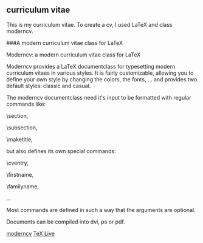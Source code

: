 ## curriculum vitae

This is my curriculum vitae. To create a cv, I used LaTeX and class moderncv.

###A modern curriculum vitae class for LaTeX

Moderncv: a modern curriculum vitae class for LaTeX

Moderncv provides a LaTeX documentclass for typesetting modern curriculum vitaes in various styles. It is fairly customizable, allowing you to define your own style by changing the colors, the fonts, ... and provides two default styles: classic and casual.

The moderncv documentclass need it's input to be formatted with regular commands like:
  
  \section,
  
  \subsection,

  \maketitle,
  
but also defines its own special commands:

  \cventry,
  
  \firstname,

  \familyname,
  
  ...
  
Most commands are defined in such a way that the arguments are optional.

Documents can be compiled into dvi, ps or pdf.

[moderncv](https://launchpad.net/moderncv)
[TeX Live](http://www.tug.org/texlive/)
